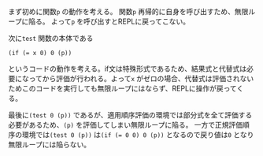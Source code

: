 まず初めに関数`p` の動作を考える。
関数`p` 再帰的に自身を呼び出すため、無限ループに陥る。
よって`p` を呼び出すとREPLに戻ってこない。

次に`test` 関数の本体である
```
(if (= x 0) 0 (p))
```
というコードの動作を考える。if文は特殊形式であるため、結果式と代替式は必要になってから評価が行われる。よって`x` がゼロの場合、代替式は評価されないためこのコードを実行しても無限ループにはならず、REPLに操作が戻ってくる。

最後に`(test 0 (p))` であるが、適用順序評価の環境では部分式を全て評価する必要があるため、`(p)` を評価してしまい無限ループに陥る。
一方で正規評価順序の環境では`(test 0 (p))` は`(if (= 0 0) 0 (p))` となるので戻り値は`0` となり無限ループには陥らない。
